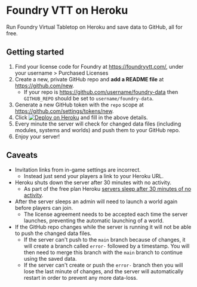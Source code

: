 # Foundry VTT on Heroku

Run Foundry Virtual Tabletop on Heroku and save data to GitHub, all for free.

## Getting started

1. Find your license code for Foundry at https://foundryvtt.com/, under your username > Purchased Licenses
1. Create a new, private GitHub repo and **add a README file** at https://github.com/new.
    * If your repo is https://github.com/username/foundry-data then `GITHUB_REPO` should be set to `username/foundry-data`.
1. Generate a new GitHub token with the `repo` scope at https://github.com/settings/tokens/new.
1. Click [![Deploy on Heroku](https://www.herokucdn.com/deploy/button.svg)](https://heroku.com/deploy?template=https://github.com/Stuk/foundry-heroku/tree/main) and fill in the above details.
1. Every minute the server will check for changed data files (including modules, systems and worlds) and push them to your GitHub repo.
1. Enjoy your server!

## Caveats

* Invitation links from in-game settings are incorrect.
    - Instead just send your players a link to your Heroku URL.
* Heroku shuts down the server after 30 minutes with no activity.
    - As part of the free plan Heroku [servers sleep after 30 minutes of no activity](https://devcenter.heroku.com/articles/free-dyno-hours#dyno-sleeping).
* After the server sleeps an admin will need to launch a world again before players can join.
    - The license agreement needs to be accepted each time the server launches, preventing the automatic launching of a world.
* If the GitHub repo changes while the server is running it will not be able to push the changed data files.
    - If the server can't push to the `main` branch because of changes, it will create a branch called `error-` followed by a timestamp. You will then need to merge this branch with the `main` branch to continue using the saved data.
    - If the server can't create or push the `error-` branch then you will lose the last minute of changes, and the server will automatically restart in order to prevent any more data-loss.
